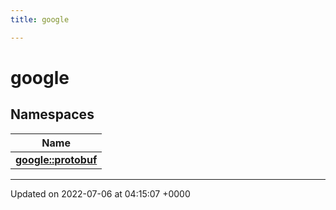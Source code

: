 ```yaml
---
title: google

---
```


# google



## Namespaces

| Name           |
| -------------- |
| **[google::protobuf](/engine/Namespaces/namespacegoogle_1_1protobuf/)**  |






-------------------------------

Updated on 2022-07-06 at 04:15:07 +0000